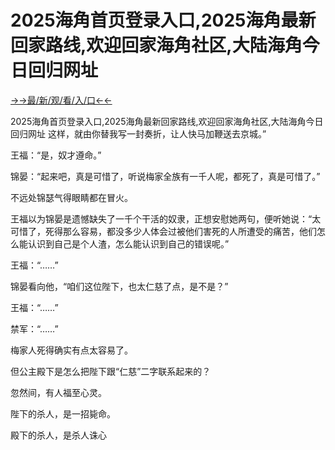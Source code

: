 # 2025海角首页登录入口,2025海角最新回家路线,欢迎回家海角社区,大陆海角今日回归网址

<a href="https://2ndjcj11.kesang6to.com?https://github.com">→→最/新/观/看/入/口←←</a>

2025海角首页登录入口,2025海角最新回家路线,欢迎回家海角社区,大陆海角今日回归网址
这样，就由你替我写一封奏折，让人快马加鞭送去京城。”

王福：“是，奴才遵命。”

锦晏：“起来吧，真是可惜了，听说梅家全族有一千人呢，都死了，真是可惜了。”

不远处锦瑟气得眼睛都在冒火。

王福以为锦晏是遗憾缺失了一千个干活的奴隶，正想安慰她两句，便听她说：“太可惜了，死得那么容易，都没多少人体会过被他们害死的人所遭受的痛苦，他们怎么能认识到自己是个人渣，怎么能认识到自己的错误呢。”

王福：“……”

锦晏看向他，“咱们这位陛下，也太仁慈了点，是不是？”

王福：“……”

禁军：“……”

梅家人死得确实有点太容易了。

但公主殿下是怎么把陛下跟“仁慈”二字联系起来的？

忽然间，有人福至心灵。

陛下的杀人，是一招毙命。

殿下的杀人，是杀人诛心
